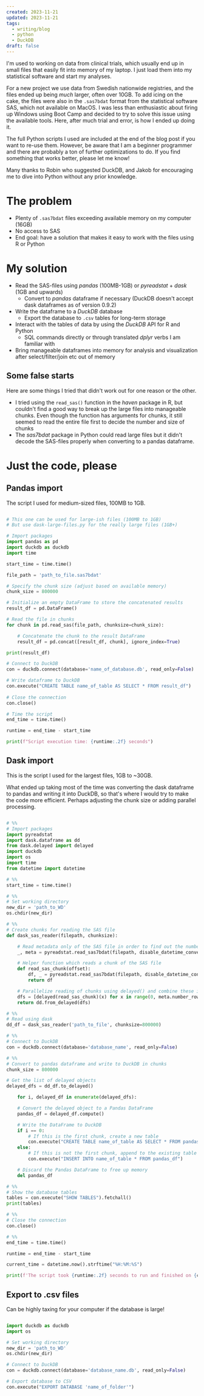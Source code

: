 ```yaml
---
created: 2023-11-21
updated: 2023-11-21
tags:
  - writing/blog
  - python
  - DuckDB
draft: false
---
```

I'm used to working on data from clinical trials, which usually end up in small files that easily fit into memory of my laptop. I just load them into my statistical software and start my analyses.

For a new project we use data from Swedish nationwide registries, and the files ended up being *much* larger, often over 10GB. To add icing on the cake, the files were also in the `.sas7bdat` format from the statistical software SAS, which not available on MacOS. I was less than enthusiastic about firing up Windows using Boot Camp and decided to try to solve this issue using the available tools. Here, after much trial and error, is how I ended up doing it.

The full Python scripts I used are included at the end of the blog post if you want to re-use them. However, be aware that I am a beginner programmer and there are probably a ton of further optimizations to do. If you find something that works better, please let me know!

Many thanks to Robin who suggested DuckDB, and Jakob for encouraging me to dive into Python without any prior knowledge.
# The problem

- Plenty of `.sas7bdat` files exceeding available memory on my computer (16GB)
- No access to SAS
- End goal: have a solution that makes it easy to work with the files using R or Python

# My solution

- Read the SAS-files using *pandas* (100MB-1GB) or *pyreadstat* + *dask* (1GB and upwards)
	- Convert to *pandas* dataframe if necessary (DuckDB doesn't accept dask dataframes as of version 0.9.2)
- Write the dataframe to a *DuckDB* database
	- Export the database to `.csv` tables for long-term storage
- Interact with the tables of data by using the *DuckDB* API for R and Python
	- SQL commands directly or through translated *dplyr* verbs I am familiar with
- Bring manageable dataframes into memory for analysis and visualization after select/filter/join etc out of memory

## Some false starts

Here are some things I tried that didn't work out for one reason or the other. 

- I tried using the `read_sas()` function in the *haven* package in R, but couldn't find a good way to break up the large files into manageable chunks. Even though the function has arguments for chunks, it still seemed to read the entire file first to decide the number and size of chunks
- The *sas7bdat* package in Python could read large files but it didn't decode the SAS-files properly when converting to a pandas dataframe.

# Just the code, please

## Pandas import

The script I used for medium-sized files, 100MB to 1GB.

```python

# This one can be used for large-ish files (100MB to 1GB)
# But use dask-large-files.py for the really large files (1GB+)

# Import packages
import pandas as pd
import duckdb as duckdb
import time

start_time = time.time()

file_path = 'path_to_file.sas7bdat'

# Specify the chunk size (adjust based on available memory)
chunk_size = 800000

# Initialize an empty DataFrame to store the concatenated results
result_df = pd.DataFrame()

# Read the file in chunks
for chunk in pd.read_sas(file_path, chunksize=chunk_size):

	# Concatenate the chunk to the result DataFrame
	result_df = pd.concat([result_df, chunk], ignore_index=True)

print(result_df)

# Connect to DuckDB
con = duckdb.connect(database='name_of_database.db', read_only=False)

# Write dataframe to DuckDB
con.execute("CREATE TABLE name_of_table AS SELECT * FROM result_df")
  
# Close the connection
con.close()

# Time the script
end_time = time.time()

runtime = end_time - start_time

print(f"Script execution time: {runtime:.2f} seconds")

```

## Dask import

This is the script I used for the largest files, 1GB to ~30GB.

What ended up taking most of the time was converting the dask dataframe to pandas and writing it into DuckDB, so that's where I would try to make the code more efficient. Perhaps adjusting the chunk size or adding parallel processing.

```python

# %%
# Import packages
import pyreadstat
import dask.dataframe as dd
from dask.delayed import delayed
import duckdb
import os
import time
from datetime import datetime

# %%
start_time = time.time()

# %%
# Set working directory
new_dir = 'path_to_WD'
os.chdir(new_dir)

# %%
# Create chunks for reading the SAS file
def dask_sas_reader(filepath, chunksize):

	# Read metadata only of the SAS file in order to find out the number of rows
	_, meta = pyreadstat.read_sas7bdat(filepath, disable_datetime_conversion=True, metadataonly=True)

	# Helper function which reads a chunk of the SAS file
	def read_sas_chunk(offset):
		df, _ = pyreadstat.read_sas7bdat(filepath, disable_datetime_conversion=True, row_offset=offset, row_limit=chunksize)
		return df

	# Parallelize reading of chunks using delayed() and combine these in a dask dataframe
	dfs = [delayed(read_sas_chunk)(x) for x in range(0, meta.number_rows, chunksize)]
	return dd.from_delayed(dfs)

# %%
# Read using dask
dd_df = dask_sas_reader('path_to_file', chunksize=800000)

# %%
# Connect to DuckDB
con = duckdb.connect(database='database_name', read_only=False)

# %%
# Convert to pandas dataframe and write to DuckDB in chunks
chunk_size = 800000

# Get the list of delayed objects
delayed_dfs = dd_df.to_delayed()

	for i, delayed_df in enumerate(delayed_dfs):

	# Convert the delayed object to a Pandas DataFrame
	pandas_df = delayed_df.compute()

	# Write the DataFrame to DuckDB
	if i == 0:
		# If this is the first chunk, create a new table
		con.execute("CREATE TABLE name_of_table AS SELECT * FROM pandas_df")
	else:
		# If this is not the first chunk, append to the existing table
		con.execute("INSERT INTO name_of_table * FROM pandas_df")

	# Discard the Pandas DataFrame to free up memory
	del pandas_df

# %%
# Show the database tables
tables = con.execute("SHOW TABLES").fetchall()
print(tables)

# %%
# Close the connection
con.close()

# %%
end_time = time.time()

runtime = end_time - start_time

current_time = datetime.now().strftime("%H:%M:%S")

print(f'The script took {runtime:.2f} seconds to run and finished on {current_time}')

```

## Export to .csv files

Can be highly taxing for your computer if the database is large!

```python

import duckdb as duckdb
import os

# Set working directory
new_dir = 'path_to_WD'
os.chdir(new_dir)

# Connect to DuckDB
con = duckdb.connect(database='database_name.db', read_only=False)

# Export database to CSV
con.execute("EXPORT DATABASE 'name_of_folder'")

```
